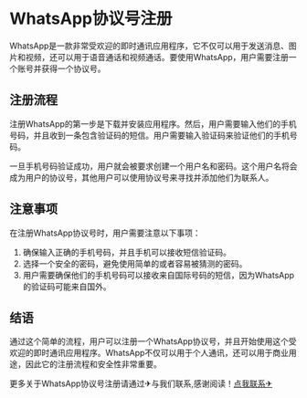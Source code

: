 # WhatsApp协议号注册

WhatsApp是一款非常受欢迎的即时通讯应用程序，它不仅可以用于发送消息、图片和视频，还可以用于语音通话和视频通话。要使用WhatsApp，用户需要注册一个账号并获得一个协议号。

## 注册流程

注册WhatsApp的第一步是下载并安装应用程序。然后，用户需要输入他们的手机号码，并且收到一条包含验证码的短信。用户需要输入验证码来验证他们的手机号码。

一旦手机号码验证成功，用户就会被要求创建一个用户名和密码。这个用户名将会成为用户的协议号，其他用户可以使用协议号来寻找并添加他们为联系人。

## 注意事项

在注册WhatsApp协议号时，用户需要注意以下事项：

1. 确保输入正确的手机号码，并且手机可以接收短信验证码。
2. 选择一个安全的密码，避免使用简单的或者容易被猜测的密码。
3. 用户需要确保他们的手机号码可以接收来自国际号码的短信，因为WhatsApp的验证码可能来自国外。

## 结语

通过这个简单的流程，用户可以注册一个WhatsApp协议号，并且开始使用这个受欢迎的即时通讯应用程序。WhatsApp不仅可以用于个人通讯，还可以用于商业用途，因此它的注册流程和安全性非常重要。

更多关于WhatsApp协议号注册请通过✈与我们联系,感谢阅读！[点我联系✈](https://news.G208.com)
